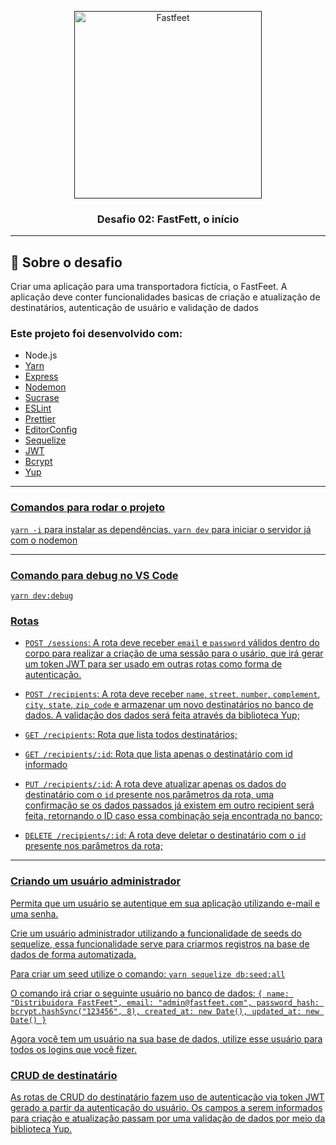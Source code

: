 <p align="center">
  <a href="" rel="noopener">
 <img alt="Fastfeet" title="Fastfeet" src="https://raw.githubusercontent.com/Rocketseat/bootcamp-gostack-desafio-02/master/.github/logo.png" width="300px" /></a>
</p>

<h3 align="center">Desafio 02: FastFett, o início</h3>

---

## :rocket: Sobre o desafio

Criar uma aplicação para uma transportadora fictícia, o FastFeet.
A aplicação deve conter funcionalidades basicas de criação e atualização de destinatários, autenticação de usuário e validação de dados

### Este projeto foi desenvolvido com:

<ul>
  <li>Node.js</li>
  <li><a href="https://legacy.yarnpkg.com/">Yarn</a></li>
  <li><a href="https://expressjs.com">Express</a></li>
  <li><a href="https://nodemon.io/">Nodemon</a></li>
  <li><a href="https://sucrase.io/">Sucrase</a></li>
  <li><a href="https://eslint.org/">ESLint</li>
  <li><a href="https://prettier.io/">Prettier</li>
  <li><a href="https://editorconfig.org/">EditorConfig</li>
  <li><a href="https://sequelize.org/">Sequelize</li>
  <li><a href="https://jwt.io/">JWT</li>
  <li><a href="https://www.npmjs.com/package/bcrypt">Bcrypt</li>
  <li><a href="https://www.npmjs.com/package/yup">Yup</li>  
</ul>

---

### Comandos para rodar o projeto

`yarn -i` para instalar as dependências.
`yarn dev` para iniciar o servidor já com o nodemon

---

### Comando para debug no VS Code

`yarn dev:debug`

### Rotas

- `POST /sessions`: A rota deve receber `email` e `password` válidos dentro do corpo para realizar a criação de uma sessão para o usário, que irá gerar um token JWT para ser usado em outras rotas como forma de autenticação.

- `POST /recipients`: A rota deve receber `name`, `street`, `number`, `complement`, `city`, `state`, `zip_code` e armazenar um novo destinatários no banco de dados. A validação dos dados será feita através da biblioteca Yup;

- `GET /recipients`: Rota que lista todos destinatários;

- `GET /recipients/:id`: Rota que lista apenas o destinatário com id informado

- `PUT /recipients/:id`: A rota deve atualizar apenas os dados do destinatário com o `id` presente nos parâmetros da rota, uma confirmação se os dados passados já existem em outro recipient será feita, retornando o ID caso essa combinação seja encontrada no banco;

- `DELETE /recipients/:id`: A rota deve deletar o destinatário com o `id` presente nos parâmetros da rota;

---

### Criando um usuário administrador

Permita que um usuário se autentique em sua aplicação utilizando e-mail e uma senha.

Crie um usuário administrador utilizando a funcionalidade de seeds do sequelize, essa funcionalidade serve para criarmos registros na base de dados de forma automatizada.

Para criar um seed utilize o comando:
`yarn sequelize db:seed:all`

O comando irá criar o seguinte usuário no banco de dados:
`{ name: "Distribuidora FastFeet", email: "admin@fastfeet.com", password_hash: bcrypt.hashSync("123456", 8), created_at: new Date(), updated_at: new Date() }`

Agora você tem um usuário na sua base de dados, utilize esse usuário para todos os logins que você fizer.

### CRUD de destinatário

As rotas de CRUD do destinatário fazem uso de autenticação via token JWT gerado a partir da autenticação do usuário.
Os campos a serem informados para criação e atualização passam por uma validação de dados por meio da biblioteca Yup.
